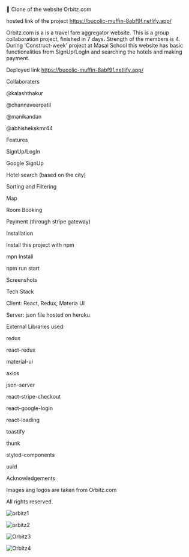 🏨 Clone of the website Orbitz.com

hosted link of the project https://bucolic-muffin-8abf9f.netlify.app/

Orbitz.com is a is a travel fare aggregator website. 
This is a group collaboration project, finished in 7 days. Strength of the members is 4. During 'Construct-week' project at Masai School this website has basic functionalities from SignUp/LogIn and searching the hotels and making payment.

Deployed link
https://bucolic-muffin-8abf9f.netlify.app/

Collaboraters

@kalashthakur

@channaveerpatil

@manikandan

@abhishekskmr44

Features

SignUp/LogIn

Google SignUp

Hotel search (based on the city)

Sorting and Filtering

Map

Room Booking

Payment (through stripe gateway)

Installation

Install this project with npm

mpn Install

npm run start

Screenshots


Tech Stack

Client: React, Redux, Materia UI

Server: json file hosted on heroku

External Libraries used:

redux

react-redux

material-ui

axios

json-server

react-stripe-checkout

react-google-login

react-loading

toastify

thunk

styled-components

uuid

Acknowledgements

Images ang logos are taken from Orbitz.com

All rights reserved.

![orbitz1](https://user-images.githubusercontent.com/20414667/172050044-e35e764a-7927-48b0-9954-8ce01968d315.JPG)

![orbitz2](https://user-images.githubusercontent.com/20414667/172050145-0743c1fe-711e-44a8-8f20-27a0ec5bacf4.JPG)

![Orbitz3](https://user-images.githubusercontent.com/20414667/172050192-bf69591b-e118-4b0b-a210-6ef2331ac1b4.JPG)

![Orbitz4](https://user-images.githubusercontent.com/20414667/172050261-60549b84-5cb3-42db-9d9e-669d23d2b52d.JPG)





